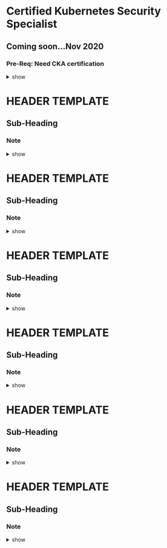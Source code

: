 # Certified Kubernetes Security Specialist
## Coming soon...Nov 2020
### Pre-Req: Need CKA certification

<details><summary>show</summary>
<p>

```bash
Start your preparations now!

In order to take the CKS exam, you must hold a current CKA certification to demonstrate you possess sufficient Kubernetes expertise. If you want to make sure you are ready for the CKS and have not already achieved the CKA, we encourage you to start today! We provide a wealth of resources to help you prepare for CKA.

The details

CKS is similar in format to CKA and will consist of a performance-based certification exam – testing competence across best practices for securing container-based applications and Kubernetes platforms during build, deployment, and runtime. 

The new certification is designed to enable cloud native professionals to demonstrate security skills to current and potential employers. The exam will test domains and competencies including:

Cluster Setup
Cluster Hardening
System Hardening
Minimize Microservice Vulnerabilities
Supply Chain Security
Monitoring, Logging, and Runtime Security
The certification is expected to be generally available before the KubeCon + CloudNativeCon North America Virtual event taking place November 17-20. 
```
</p>
</details>


# HEADER TEMPLATE
## Sub-Heading
### Note 

<details><summary>show</summary>
<p>

```bash
Solution here.....
```
</p>
</details>



# HEADER TEMPLATE
## Sub-Heading
### Note 

<details><summary>show</summary>
<p>

```bash
Solution here.....
```
</p>
</details>



# HEADER TEMPLATE
## Sub-Heading
### Note 

<details><summary>show</summary>
<p>

```bash
Solution here.....
```
</p>
</details>




# HEADER TEMPLATE
## Sub-Heading
### Note 

<details><summary>show</summary>
<p>

```bash
Solution here.....
```
</p>
</details>



# HEADER TEMPLATE
## Sub-Heading
### Note 

<details><summary>show</summary>
<p>

```bash
Solution here.....
```
</p>
</details>



# HEADER TEMPLATE
## Sub-Heading
### Note 

<details><summary>show</summary>
<p>

```bash
Solution here.....
```
</p>
</details>
